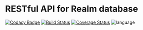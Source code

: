 # RESTful API for Realm database

[![Codacy Badge](https://api.codacy.com/project/badge/Grade/1e01f2b18feb4f6eacf71211f661bb7f)](https://app.codacy.com/app/dubstylee/node-realm-api?utm_source=github.com&utm_medium=referral&utm_content=dubstylee/node-realm-api&utm_campaign=Badge_Grade_Dashboard)
[![Build Status](https://travis-ci.org/dubstylee/node-realm-api.svg?branch=master)](https://travis-ci.org/dubstylee/node-realm-api)
[![Coverage Status](https://coveralls.io/repos/github/dubstylee/node-realm-api/badge.svg?branch=master)](https://coveralls.io/github/dubstylee/node-realm-api?branch=master)
![language](https://img.shields.io/badge/language-javascript-yellow.svg)
